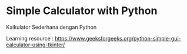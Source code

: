# Simple Calculator with Python
Kalkulator Sederhana dengan Python

Learning resource : https://www.geeksforgeeks.org/python-simple-gui-calculator-using-tkinter/
